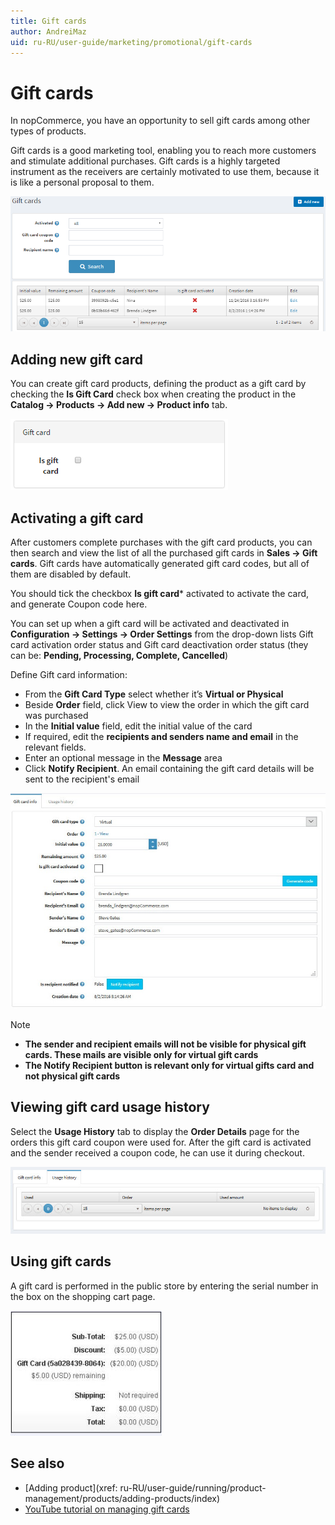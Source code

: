 ```yaml
---
title: Gift cards
author: AndreiMaz
uid: ru-RU/user-guide/marketing/promotional/gift-cards
---
```


# Gift cards

In nopCommerce, you have an opportunity to sell gift cards among other types of products.

Gift cards is a good marketing tool, enabling you to reach more customers and stimulate additional purchases. Gift cards is a highly targeted instrument as the receivers are certainly motivated to use them, because it is like a personal proposal to them.

![nopcommerce_gift_card](_static/gift-cards/gift_main.png)

## Adding new gift card

You can create gift card products, defining the product as a gift card by checking the **Is Gift Card** check box when creating the product in the **Catalog → Products → Add new → Product info** tab.

![nop_is_gift_card](_static/gift-cards/is_gift_card.png)

## Activating a gift card

After customers complete purchases with the gift card products, you can then search and view the list of all the purchased gift cards in **Sales → Gift cards**. Gift cards have automatically generated gift card codes, but all of them are disabled by default.

You should tick the checkbox **Is gift card*** activated to activate the card, and generate Coupon code here.

You can set up when a gift card will be activated and deactivated in **Configuration → Settings → Order Settings** from the drop-down lists Gift card activation order status and Gift card deactivation order status (they can be: **Pending, Processing, Complete, Cancelled**)

Define Gift card information:

- From the **Gift Card Type** select whether it’s **Virtual or Physical**
- Beside **Order** field, click View to view the order in which the gift card was purchased
- In the **Initial value** field, edit the initial value of the card
- If required, edit the **recipients and senders name and email** in the relevant fields.
- Enter an optional message in the **Message** area
- Click **Notify Recipient**. An email containing the gift card details will be sent to the recipient's email

![edit-gift-card](_static/gift-cards/gift-card-edit.jpg)

> [!NOTE]
> 
> - **The sender and recipient emails will not be visible for physical gift cards. These mails are visible only for virtual gift cards**
> - **The Notify Recipient button is relevant only for virtual gifts card and not physical gift cards**

## Viewing gift card usage history

Select the **Usage History** tab to display the **Order Details** page for the orders this gift card coupon were used for. After the gift card is activated and the sender received a coupon code, he can use it during checkout.

![gift-usage](_static/gift-cards/gift-usage.jpg)

## Using gift cards

A gift card is performed in the public store by entering the serial number in the box on the shopping cart page.

![using-gift-card](_static/gift-cards/using-geft-cards.jpg)

## See also

- [Adding product](xref: ru-RU/user-guide/running/product-management/products/adding-products/index)
- [YouTube tutorial on managing gift cards](https://www.youtube.com/watch?v=4SJ7uBZGas0&index=4&list=PLnL_aDfmRHwsbhj621A-RFb1KnzeFxYz4)